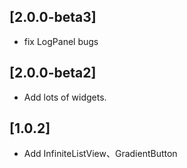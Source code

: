 ## [2.0.0-beta3]
- fix LogPanel bugs

## [2.0.0-beta2]
- Add lots of widgets.
## [1.0.2]
- Add InfiniteListView、GradientButton

